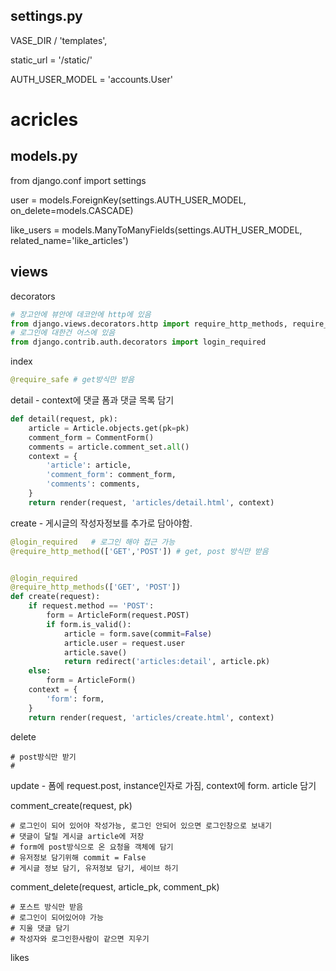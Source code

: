 ## settings.py

VASE_DIR / 'templates',

static_url = '/static/'

AUTH_USER_MODEL = 'accounts.User'



# acricles

## models.py

from django.conf import settings



user = models.ForeignKey(settings.AUTH_USER_MODEL, on_delete=models.CASCADE)

like_users = models.ManyToManyFields(settings.AUTH_USER_MODEL, related_name='like_articles')

## views

decorators

```python
# 장고안에 뷰안에 데코안에 http에 있음 
from django.views.decorators.http import require_http_methods, require_POST, require_safe
# 로그인에 대한건 어스에 있음
from django.contrib.auth.decorators import login_required

```

index

```python
@require_safe # get방식만 받음
```

detail - context에 댓글 폼과 댓글 목록 담기

```python
def detail(request, pk):
    article = Article.objects.get(pk=pk)
    comment_form = CommentForm()
    comments = article.comment_set.all()
    context = {
        'article': article,
        'comment_form': comment_form,
        'comments': comments,
    }
    return render(request, 'articles/detail.html', context)

```

create - 게시글의 작성자정보를 추가로 담아야함.

```python
@login_required   # 로그인 해야 접근 가능
@require_http_method(['GET','POST']) # get, post 방식만 받음


@login_required
@require_http_methods(['GET', 'POST'])
def create(request):
    if request.method == 'POST':
        form = ArticleForm(request.POST)
        if form.is_valid():
            article = form.save(commit=False)
            article.user = request.user
            article.save()
            return redirect('articles:detail', article.pk)
    else:
        form = ArticleForm()
    context = {
        'form': form,
    }
    return render(request, 'articles/create.html', context)

```

delete

```
# post방식만 받기
#
```

update - 폼에 request.post, instance인자로 가짐, context에 form. article 담기

comment_create(request, pk)

```
# 로그인이 되어 있어야 작성가능, 로그인 안되어 있으면 로그인창으로 보내기
# 댓글이 달릴 게시글 article에 저장
# form에 post방식으로 온 요청을 객체에 담기
# 유저정보 담기위해 commit = False
# 게시글 정보 담기, 유저정보 담기, 세이브 하기

```

comment_delete(request, article_pk, comment_pk)

```
# 포스트 방식만 받음
# 로그인이 되어있어야 가능
# 지울 댓글 담기
# 작성자와 로그인한사람이 같으면 지우기
```

likes